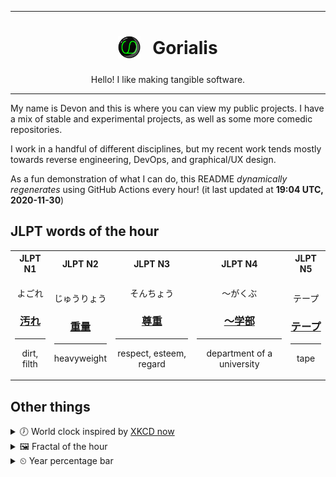 ***

<h1 align="center">
<sub>
    <img src="readme/resources/avatar.png" height="36">
</sub>
&nbsp;
Gorialis
</h1>
<p align="center">
Hello! I like making tangible software.
</p>

***

My name is Devon and this is where you can view my public projects. I have a mix of stable and experimental projects, as well as some more comedic repositories.

I work in a handful of different disciplines, but my recent work tends mostly towards reverse engineering, DevOps, and graphical/UX design.

As a fun demonstration of what I can do, this README *dynamically regenerates* using GitHub Actions every hour! (it last updated at **19:04 UTC, 2020-11-30**)

<h2>JLPT words of the hour</h2>
<table>
    <tr>
        <th>JLPT N1</th>
        <th>JLPT N2</th>
        <th>JLPT N3</th>
        <th>JLPT N4</th>
        <th>JLPT N5</th>
    </tr>
    <tr>
        <td>
            <p align="center">よごれ</p>
            <h3 align="center"><b><a href="https://jisho.org/search/%E6%B1%9A%E3%82%8C">汚れ</a></b></h3>
            <hr>
            <p align="center">dirt,<wbr> filth</p>
        </td>
        <td>
            <p align="center">じゅうりょう</p>
            <h3 align="center"><b><a href="https://jisho.org/search/%E9%87%8D%E9%87%8F">重量</a></b></h3>
            <hr>
            <p align="center">heavyweight</p>
        </td>
        <td>
            <p align="center">そんちょう</p>
            <h3 align="center"><b><a href="https://jisho.org/search/%E5%B0%8A%E9%87%8D">尊重</a></b></h3>
            <hr>
            <p align="center">respect,<wbr> esteem,<wbr> regard</p>
        </td>
        <td>
            <p align="center">～がくぶ</p>
            <h3 align="center"><b><a href="https://jisho.org/search/%EF%BD%9E%E5%AD%A6%E9%83%A8">～学部</a></b></h3>
            <hr>
            <p align="center">department of a university</p>
        </td>
        <td>
            <p align="center">テープ</p>
            <h3 align="center"><b><a href="https://jisho.org/search/%E3%83%86%E3%83%BC%E3%83%97">テープ</a></b></h3>
            <hr>
            <p align="center">tape</p>
        </td>
    </tr>
</table>

<h2>Other things</h2>
<details>
<summary>🕖  World clock inspired by <a href="https://xkcd.com/now">XKCD now</a></summary>

> <img src="generated/now.png" width="512">

</details>
<details>
<summary>&#x1f5bc; Fractal of the hour</summary>

> <img src="generated/fractal.png" width="512">

</details>
<details>
<summary>&#x23f2; Year percentage bar</summary>
<pre><code>2020 [██████████████████▁▁] 91.47%</code></pre>
</details>
